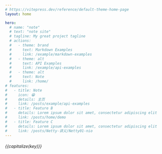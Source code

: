 ```yaml
---
# https://vitepress.dev/reference/default-theme-home-page
layout: home

hero:
  # name: "note"
  # text: "note site"
  # tagline: My great project tagline
  # actions:
  #   - theme: brand
  #     text: Markdown Examples
  #     link: /example/markdown-examples
  #   - theme: alt
  #     text: API Examples
  #     link: /example/api-examples
  #   - theme: alt
  #     text: Note
  #     link: /home/
# features:
#   - title: Note
#     icon: 😁
#     details: 主页
#     link: /posts/example/api-examples
#   - title: Feature B
#     details: Lorem ipsum dolor sit amet, consectetur adipiscing elit
#     link: /posts/home/demo
#   - title: Feature C
#     details: Lorem ipsum dolor sit amet, consectetur adipiscing elit
#     link: /posts/Netty-讲义/Netty01-nio
---
```


<script setup>
import { useData } from 'vitepress'

const { theme } = useData()
const capitalize = (str) => {
  if (!str) return '';
  // 处理字符串，去掉 "/posts/" 和 "/"，然后首字母大写
  const processedStr = str.replace("/posts/", "").replace("/", "");
  return processedStr.charAt(0).toUpperCase() + processedStr.slice(1);
};
</script>

 <div :class="$style.container">
  <div :class="$style.articles" >
    <a :class="$style.article" v-for="(value,key,index) in theme.sidebar" :href="'/note' + value[0].link">
      <h6>{{capitalize(key)}}</h6>
    </a>
  </div>
 </div>

 <style module>
/* 样式容器 */
.container {
    padding: 20px;
    background-color: #f5f5f5; /* 背景色 */
    border-radius: 8px; /* 圆角 */
}


/* 文章列表 */
.articles {
    display: flex;
    flex-wrap: wrap; /* 换行 */
    margin: -10px; /* 调整负边距以创建间隔 */
}

/* 单个文章链接 */
.article {
    flex: 1 1 calc(33.33% - 20px); /* 三列布局，适应宽度 */
    margin: 10px; /* 间距 */
    padding: 15px; /* 内边距 */
    background-color: #fff; /* 白色背景 */
    border-radius: 5px; /* 圆角 */
    text-decoration: none; /* 去掉下划线 */
    color: #333; /* 字体颜色 */
    transition: transform 0.2s; /* 动画效果 */
}

/* 悬停效果 */
.article:hover {
    transform: scale(1.05); /* 鼠标悬停时放大 */
    box-shadow: 0 4px 10px rgba(0, 0, 0, 0.1); /* 添加阴影 */
}

/* 文章标题样式 */
.article h6 {
    margin: 0; /* 去掉默认外边距 */
    font-size: 16px; /* 字体大小 */
    font-weight: bold; /* 加粗 */
    color: #007bff; /* 标题颜色 */
}


</style>

